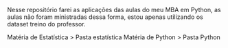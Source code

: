 Nesse repositório farei as aplicações das aulas do meu MBA em Python, as aulas não foram ministradas dessa forma, estou apenas utilizando os dataset treino do professor. 

Matéria de Estatística > Pasta estatística 
Matéria de Python > Pasta Python 
